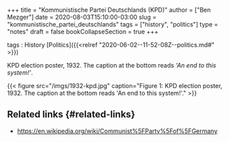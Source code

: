 +++
title = "Kommunistische Partei Deutschlands (KPD)"
author = ["Ben Mezger"]
date = 2020-08-03T15:10:00-03:00
slug = "kommunistische_partei_deutschlands"
tags = ["history", "politics"]
type = "notes"
draft = false
bookCollapseSection = true
+++

tags
: History [Politics]({{<relref "2020-06-02--11-52-08Z--politics.md#" >}})

KPD election poster, 1932. The caption at the bottom reads _'An end to this
system!'_.

<a id="org939676a"></a>

{{< figure src="/imgs/1932-kpd.jpg" caption="Figure 1: KPD election poster, 1932. The caption at the bottom reads 'An end to this system!'." >}}


## Related links {#related-links}

-   <https://en.wikipedia.org/wiki/Communist%5FParty%5Fof%5FGermany>